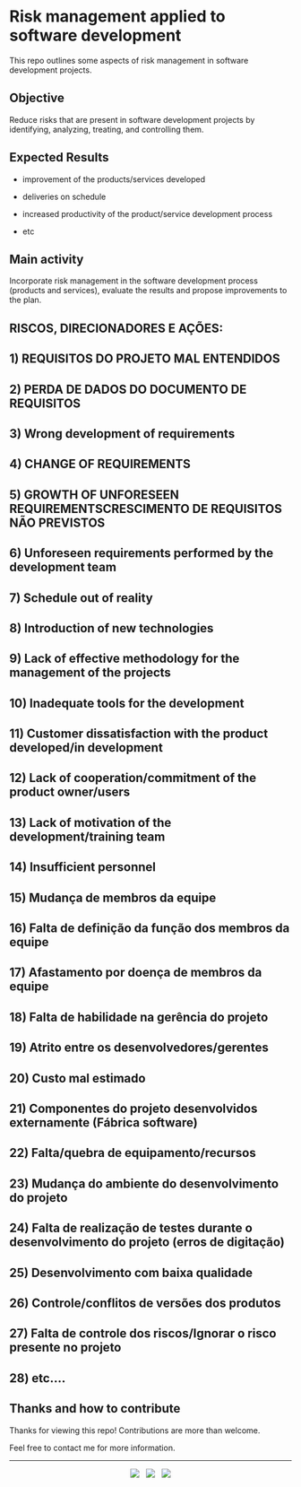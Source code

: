 # Risk management applied to software development

This repo outlines some aspects of risk management in software development projects.

## Objective

Reduce risks that are present in software development projects by identifying, analyzing, treating, and controlling them.

## Expected Results

- improvement of the products/services developed

- deliveries on schedule

- increased productivity of the product/service development process

- etc

## Main activity

Incorporate risk management in the software development process (products and services), evaluate the results and propose improvements to the plan.

## RISCOS, DIRECIONADORES E AÇÕES:

## 1) REQUISITOS DO PROJETO MAL ENTENDIDOS

## 2) PERDA DE DADOS DO DOCUMENTO DE REQUISITOS

## 3) Wrong development of requirements

## 4) CHANGE OF REQUIREMENTS

## 5) GROWTH OF UNFORESEEN REQUIREMENTSCRESCIMENTO DE REQUISITOS NÃO PREVISTOS

## 6) Unforeseen requirements performed by the development team

## 7) Schedule out of reality

## 8) Introduction of new technologies

## 9) Lack of effective methodology for the management of the projects

## 10) Inadequate tools for the development

## 11) Customer dissatisfaction with the product developed/in development 

## 12) Lack of cooperation/commitment of the product owner/users

## 13) Lack of motivation of the development/training team

## 14) Insufficient personnel

## 15) Mudança de membros da equipe

## 16) Falta de definição da função dos membros da equipe

## 17) Afastamento por doença de membros da equipe

## 18) Falta de habilidade na gerência do projeto

## 19) Atrito entre os desenvolvedores/gerentes 

## 20) Custo mal estimado

## 21) Componentes do projeto desenvolvidos externamente (Fábrica software)

## 22) Falta/quebra de equipamento/recursos

## 23) Mudança do ambiente do desenvolvimento do projeto

## 24) Falta de realização de testes durante o desenvolvimento do projeto (erros de digitação)

## 25) Desenvolvimento com baixa qualidade

## 26) Controle/conflitos de versões dos produtos

## 27) Falta de controle dos riscos/Ignorar o risco presente no projeto

## 28) etc....

## Thanks and how to contribute

Thanks for viewing this repo! Contributions are more than welcome.

Feel free to contact me for more information.

<!-- FOOTER (Author / Visit My Online Resume / Download My PDF Resume) -->
<hr>
<p align='center'>
  <a href="#"><img
      src="https://img.shields.io/badge/author-%C2%A9%20Siomara%20Cintia%20Pantarotto.%20All%20rights%20reserved.-008080?style=social"></a>&nbsp;&nbsp;
  <a href="https://siomara.com.br/"><img
      src="https://img.shields.io/badge/visit-My Online Resume-008080?style=social"></a>&nbsp;&nbsp;
  <a href="https://siomara.com.br/ResumePANTAROTTO.pdf"><img
      src="https://img.shields.io/badge/download-My PDF Resume-008080?style=social"></a>
</p>
